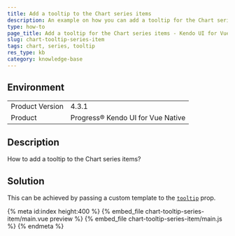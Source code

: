 ```yaml
---
title: Add a tooltip to the Chart series items
description: An example on how you can add a tooltip for the Chart series items
type: how-to
page_title: Add a tooltip for the Chart series items - Kendo UI for Vue Native Chart
slug: chart-tooltip-series-item
tags: chart, series, tooltip
res_type: kb
category: knowledge-base
---
```


## Environment

<table>
    <tbody>
	    <tr>
	    	<td>Product Version</td>
	    	<td>4.3.1</td>
	    </tr>
	    <tr>
	    	<td>Product</td>
	    	<td>Progress® Kendo UI for Vue Native</td>
	    </tr>
    </tbody>
</table>


## Description

How to add a tooltip to the Chart series items?

## Solution

This can be achieved by passing a custom template to the [`tooltip`](slug:api_charts_chartlegenditemprops#toc_tooltip) prop.

{% meta id:index height:400 %}
{% embed_file chart-tooltip-series-item/main.vue preview %}
{% embed_file chart-tooltip-series-item/main.js %}
{% endmeta %}